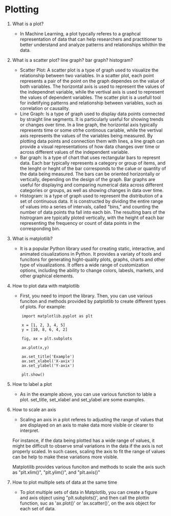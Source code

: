 # Plotting

1. What is a plot?

   - In Machine Learning, a plot typcally referes to a graphcal representation of data that can help researchers and practitioner to better understand and analyze patterns and relationships whithin the data.

2. What is a scatter plot? line graph? bar graph? histogram?

   - Scatter Plot: A scatter plot is a type of graph used to visualize the relationship between two variables. In a scatter plot, each point represents a pair of the point on the graph dependes on the value of both variables. The horizontal axis is used to represent the values of the independnet variable, while the vertival axis is used to represent the values of dependent variables. The scatter plot is a usefull tool for indetifying patterns and relationship between variables, such as correlation or causality.
   - Line Graph: Is a type of graph used to display data points connected by straight line segments. It is particularly useful for showing trends or changes over time. In a line graph, the horizontal axis typically represents time or some otrhe continous cariable, while the vertival axis represents the values of the variables being measured. By plotting data points and connection them with lines, a line graph can provide a visual representations of how data changes over time or across different values of the independent variable.
   - Bar graph: Is a type of chart that uses rectangular bars to represnt data. Each bar typically represents a category or group of items, and the lenght or heght of the bar corresponds to the calue or quantity of the data being measured. The bars can be oriented horizontally or vertically, depending on the design of the graph. Bar graphs are useful for displaying and comparing numerical data across different categories or groups, as well as showing changes in data over time.
   - Histogram: is a type of graph used to represent the distribution of a set of continuous data. It is constructed by dividing the entire range of values into a series of intervals, called "bins," and counting the number of data points tha fall into each bin. The resulting bars of the histrogram are typically ploted vertically, with the height of each bar representing the frequency or count of data points in the corresponding bin.

3. What is matplotlib?

   - It is a popular Python library used for creating static, interactive, and animated cisualizations in Python. It provides a variaty of tools and funcitons for generating hight-quality plots, graphs, charts and other type of visualizations. It offers a wide range of customization options, including the ability to change colors, labesls, markets, and other graphical elements.

4. How to plot data with matplotlib

   - First, you need to import the library. Then, you can use various funciton and methods provided by patplotlib to create different types of plots.
     For example:

   ```
       import matplotlib.pyplot as plt

       x = [1, 2, 3, 4, 5]
       y = [10, 8, 6, 4, 2]

       fig, ax = plt.subplots

       ax.plot(x,y)

       ax.set_title('Example')
       ax.set_xlabel('X-axix')
       ax.set_ylabel('Y-axix')

       plt.show()
   ```

5. How to label a plot
   - As in the example above, you can use various function to lable a plot. set_title, set_xlabel and set_ylabel are some examples.
6. How to scale an axis

   - Scaling an axis in a plot referes to adjusting the range of values that are displayed on an axis to make data more visible or clearer to interpret.

   For instance, if the data being plotted has a wide range of values, it might be difficult to observe smal variations in the data if the axis is not properly scaled. In such cases, scaling the axis to fit the range of values can be help to make these variations more visible.

   Matplotilib provides various funciton and methods to scale the axis such as "plt.xlim()", "plt.ylim()", and "plt.axis()"

7. How to plot multiple sets of data at the same time
   - To plot multiple sets of data in Matplotlib, you can create a figure and axis object using "plt.subplots()', and then call the plottin function, suc as 'ax.plot()' or 'ax.scatter()', on the axis object for each set of data.
